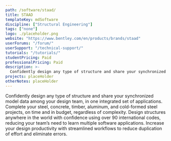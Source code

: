 ```yaml
---
path: /software/staad/
title: STAAD
templateKey: mdSoftware
discipline: ["Structural Engineering"]
tags: ["none"]
logo: ./placeholder.png
website: "https://www.bentley.com/en/products/brands/staad"
userForums: "/forum/"
userSupport: "/technical-support/"
tutorials: "/tutorials/"
studentPricing: Paid
professionalPricing: Paid
description: >-
  Confidently design any type of structure and share your synchronized model data among your design team, in one integrated set of applications. Complete your steel, concrete, timber, aluminum, and cold-formed steel projects, on time and in budget, regardless of complexity. Design structures anywhere in the world with confidence using over 90 international codes, reducing your team’s need to learn multiple software applications. Increase your design productivity with streamlined workflows to reduce duplication of effort and eliminate errors.
projects: placeHolder
otherNotes: placeHolder
---
```


Confidently design any type of structure and share your synchronized model data among your design team, in one integrated set of applications. Complete your steel, concrete, timber, aluminum, and cold-formed steel projects, on time and in budget, regardless of complexity. Design structures anywhere in the world with confidence using over 90 international codes, reducing your team’s need to learn multiple software applications. Increase your design productivity with streamlined workflows to reduce duplication of effort and eliminate errors.

